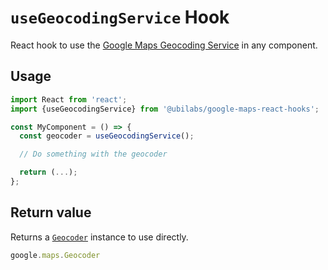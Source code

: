 # `useGeocodingService` Hook

React hook to use the [Google Maps Geocoding Service](https://developers.google.com/maps/documentation/javascript/geocoding) in any component.

## Usage

```jsx
import React from 'react';
import {useGeocodingService} from '@ubilabs/google-maps-react-hooks';

const MyComponent = () => {
  const geocoder = useGeocodingService();

  // Do something with the geocoder

  return (...);
};
```

## Return value

Returns a [`Geocoder`](https://developers.google.com/maps/documentation/javascript/reference/geocoder) instance to use directly.

```TypeScript
google.maps.Geocoder
```
